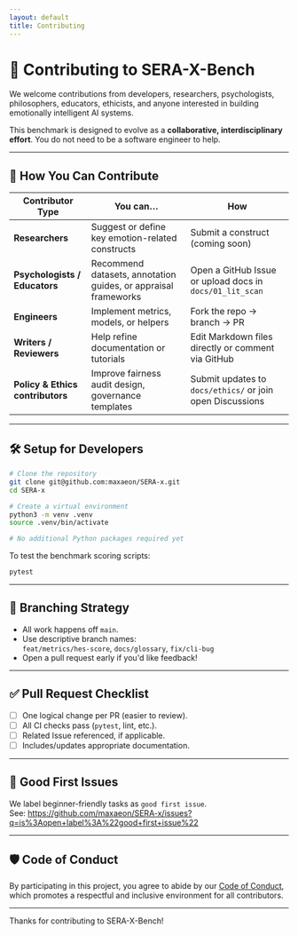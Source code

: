 ```yaml
---
layout: default
title: Contributing
---
```


# 🤝 Contributing to SERA-X-Bench

We welcome contributions from developers, researchers, psychologists, philosophers, educators, ethicists, and anyone interested in building emotionally intelligent AI systems.

This benchmark is designed to evolve as a **collaborative, interdisciplinary effort**. You do not need to be a software engineer to help.

---

## 🧭 How You Can Contribute

| Contributor Type | You can… | How |
|------------------|----------|-----|
| **Researchers** | Suggest or define key emotion-related constructs | Submit a construct (coming soon) |
| **Psychologists / Educators** | Recommend datasets, annotation guides, or appraisal frameworks | Open a GitHub Issue or upload docs in `docs/01_lit_scan` |
| **Engineers** | Implement metrics, models, or helpers | Fork the repo → branch → PR |
| **Writers / Reviewers** | Help refine documentation or tutorials | Edit Markdown files directly or comment via GitHub |
| **Policy & Ethics contributors** | Improve fairness audit design, governance templates | Submit updates to `docs/ethics/` or join open Discussions |

---

## 🛠️ Setup for Developers

```bash
# Clone the repository
git clone git@github.com:maxaeon/SERA-x.git
cd SERA-x

# Create a virtual environment
python3 -m venv .venv
source .venv/bin/activate

# No additional Python packages required yet
```

To test the benchmark scoring scripts:
```bash
pytest
```

---

## 🌱 Branching Strategy

- All work happens off `main`.
- Use descriptive branch names:  
  `feat/metrics/hes-score`, `docs/glossary`, `fix/cli-bug`
- Open a pull request early if you'd like feedback!

---

## ✅ Pull Request Checklist

- [ ] One logical change per PR (easier to review).
- [ ] All CI checks pass (`pytest`, lint, etc.).
- [ ] Related Issue referenced, if applicable.
- [ ] Includes/updates appropriate documentation.

---

## 🧠 Good First Issues

We label beginner-friendly tasks as `good first issue`.  
See: https://github.com/maxaeon/SERA-x/issues?q=is%3Aopen+label%3A%22good+first+issue%22

---

## 🛡️ Code of Conduct

By participating in this project, you agree to abide by our [Code of Conduct](CODE_OF_CONDUCT.md), which promotes a respectful and inclusive environment for all contributors.

---

Thanks for contributing to SERA-X-Bench!
